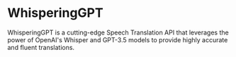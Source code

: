 # WhisperingGPT
WhisperingGPT is a cutting-edge Speech Translation API that leverages the power of OpenAI's Whisper and GPT-3.5 models to provide highly accurate and fluent translations.
